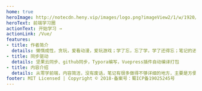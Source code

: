 ```yaml
---
home: true
heroImage: http://notecdn.heny.vip/images/logo.png?imageView2/1/w/1920/h/1080/q/75
heroText: 前端学习圈
actionText: 开始学习 →
actionLink: /Vue/
features:
- title: 作者简介
  details: 懒惰成性，贪玩，爱看动漫，爱玩游戏；学了忘，忘了学，学了还得忘；笔记的进度决定作者学习的进度，知识的进度
- title: 同步驱动
  details: 坚果云同步、github同步，Typora编写，Vuepress插件自动编译打包
- title: 内容介绍
  details: 从零学前端，内容简洁，没有废话，笔记有很多做得不够详细的地方，主要是方便抄，方便复习面试题
footer: MIT Licensed | Copyright © 2018-备案号：蜀ICP备19025245号
---
```


